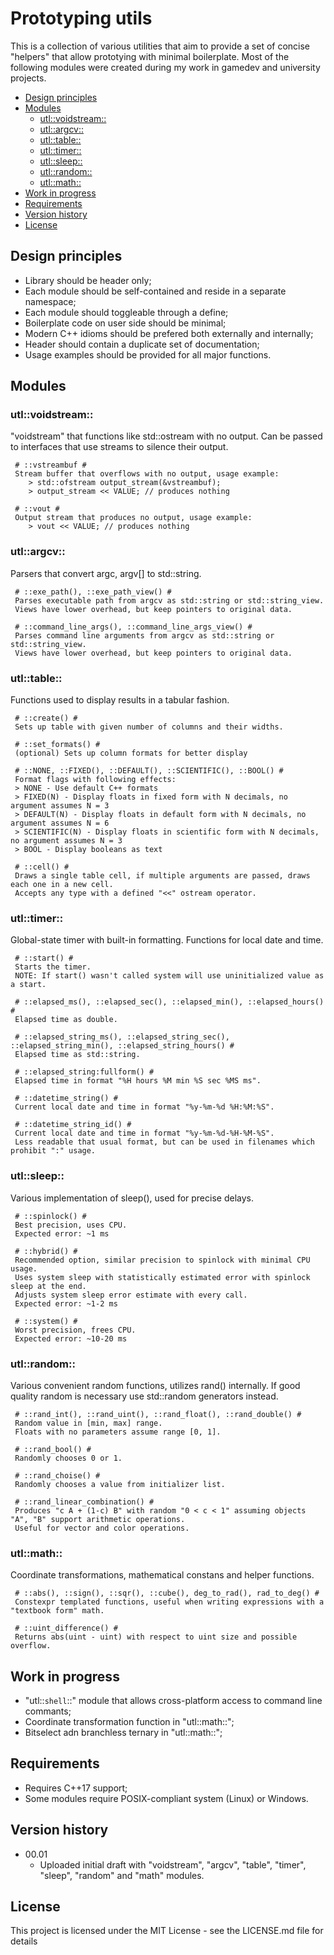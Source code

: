 # Prototyping utils

This is a collection of various utilities that aim to provide a set of concise "helpers" that allow prototying with minimal boilerplate. Most of the following modules were created during my work in gamedev and university projects.

<!-- TOC start -->

- [Design principles](#design-principles)
- [Modules](#modules)
   * [utl::voidstream::](#utlvoidstream)
   * [utl::argcv::](#utlargcv)
   * [utl::table::](#utltable)
   * [utl::timer::](#utltimer)
   * [utl::sleep::](#utlsleep)
   * [utl::random::](#utlrandom)
   * [utl::math::](#utlmath)
- [Work in progress](#work-in-progress)
- [Requirements](#requirements)
- [Version history](#version-history)
- [License](#license)

<!-- TOC end -->



<!-- TOC --><a name="design-principles"></a>
## Design principles

* Library should be header only;
* Each module should be self-contained and reside in a separate namespace;
* Each module should toggleable through a define;
* Boilerplate code on user side should be minimal;
* Modern C++ idioms should be prefered both externally and internally;
* Header should contain a duplicate set of documentation;
* Usage examples should be provided for all major functions.



<!-- TOC --><a name="modules"></a>
## Modules

<!-- TOC --><a name="utlvoidstream"></a>
### utl::voidstream::
"voidstream" that functions like std::ostream with no output.
Can be passed to interfaces that use streams to silence their output.
	
	 # ::vstreambuf #
	 Stream buffer that overflows with no output, usage example:
	    > std::ofstream output_stream(&vstreambuf);
	    > output_stream << VALUE; // produces nothing
	
	 # ::vout #
	 Output stream that produces no output, usage example:
	    > vout << VALUE; // produces nothing
	
<!-- TOC --><a name="utlargcv"></a>
### utl::argcv::
Parsers that convert argc, argv[] to std::string.
	
	 # ::exe_path(), ::exe_path_view() #
	 Parses executable path from argcv as std::string or std::string_view.
	 Views have lower overhead, but keep pointers to original data.
	
	 # ::command_line_args(), ::command_line_args_view() #
	 Parses command line arguments from argcv as std::string or std::string_view.
	 Views have lower overhead, but keep pointers to original data.
	
<!-- TOC --><a name="utltable"></a>
### utl::table::
Functions used to display results in a tabular fashion.
	
	 # ::create() #
	 Sets up table with given number of columns and their widths.
	
	 # ::set_formats() #
	 (optional) Sets up column formats for better display
	
	 # ::NONE, ::FIXED(), ::DEFAULT(), ::SCIENTIFIC(), ::BOOL() #
	 Format flags with following effects:
	 > NONE - Use default C++ formats
	 > FIXED(N) - Display floats in fixed form with N decimals, no argument assumes N = 3
	 > DEFAULT(N) - Display floats in default form with N decimals, no argument assumes N = 6
	 > SCIENTIFIC(N) - Display floats in scientific form with N decimals, no argument assumes N = 3
	 > BOOL - Display booleans as text
	
	 # ::cell() #
	 Draws a single table cell, if multiple arguments are passed, draws each one in a new cell.
	 Accepts any type with a defined "<<" ostream operator.
	
<!-- TOC --><a name="utltimer"></a>
### utl::timer::
Global-state timer with built-in formatting. Functions for local date and time.
	
	 # ::start() #
	 Starts the timer.
	 NOTE: If start() wasn't called system will use uninitialized value as a start.
	
	 # ::elapsed_ms(), ::elapsed_sec(), ::elapsed_min(), ::elapsed_hours() #
	 Elapsed time as double.
	
	 # ::elapsed_string_ms(), ::elapsed_string_sec(), ::elapsed_string_min(), ::elapsed_string_hours() #
	 Elapsed time as std::string.
	
	 # ::elapsed_string:fullform() #
	 Elapsed time in format "%H hours %M min %S sec %MS ms".
	
	 # ::datetime_string() #
	 Current local date and time in format "%y-%m-%d %H:%M:%S".
	
	 # ::datetime_string_id() #
	 Current local date and time in format "%y-%m-%d-%H-%M-%S".
	 Less readable that usual format, but can be used in filenames which prohibit ":" usage.
	
<!-- TOC --><a name="utlsleep"></a>
### utl::sleep::
Various implementation of sleep(), used for precise delays.
	
	 # ::spinlock() #
	 Best precision, uses CPU.
	 Expected error: ~1 ms
	
	 # ::hybrid() #
	 Recommended option, similar precision to spinlock with minimal CPU usage.
	 Uses system sleep with statistically estimated error with spinlock sleep at the end.
	 Adjusts system sleep error estimate with every call.
	 Expected error: ~1-2 ms
	
	 # ::system() #
	 Worst precision, frees CPU.
	 Expected error: ~10-20 ms

<!-- TOC --><a name="utlrandom"></a>
### utl::random::
Various convenient random functions, utilizes rand() internally.
If good quality random is necessary use std::random generators instead.
	
	 # ::rand_int(), ::rand_uint(), ::rand_float(), ::rand_double() #
	 Random value in [min, max] range.
	 Floats with no parameters assume range [0, 1].
	
	 # ::rand_bool() #
	 Randomly chooses 0 or 1.
	
	 # ::rand_choise() #
	 Randomly chooses a value from initializer list.
	
	 # ::rand_linear_combination() #
	 Produces "c A + (1-c) B" with random "0 < c < 1" assuming objects "A", "B" support arithmetic operations.
	 Useful for vector and color operations.

<!-- TOC --><a name="utlmath"></a>
### utl::math::
Coordinate transformations, mathematical constans and helper functions.
	 
	 # ::abs(), ::sign(), ::sqr(), ::cube(), deg_to_rad(), rad_to_deg() #
	 Constexpr templated functions, useful when writing expressions with a "textbook form" math.
	
	 # ::uint_difference() #
	 Returns abs(uint - uint) with respect to uint size and possible overflow.
		


<!-- TOC --><a name="work-in-progress"></a>
## Work in progress

* "utl::`shell`::" module that allows cross-platform access to command line commants;
* Coordinate transformation function in "utl::math::";
* Bitselect adn branchless ternary in "utl::math::";



<!-- TOC --><a name="requirements"></a>
## Requirements

* Requires C++17 support;
* Some modules require POSIX-compliant system (Linux) or Windows.



<!-- TOC --><a name="version-history"></a>
## Version history

* 00.01
    * Uploaded initial draft with "voidstream", "argcv", "table", "timer", "sleep", "random" and "math" modules.



<!-- TOC --><a name="license"></a>
## License

This project is licensed under the MIT License - see the LICENSE.md file for details
